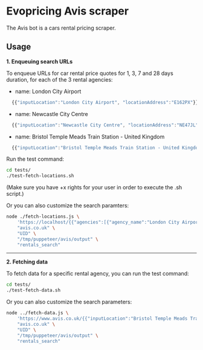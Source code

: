 # Evopricing Avis scraper

The Avis bot is a cars rental pricing scraper.

## Usage

**1. Enqueuing search URLs**

To enqueue URLs for car rental price quotes for 1, 3, 7 and 28 days duration, for each of the 3 rental agencies:

* name: London City Airport
```javascript
  {{"inputLocation":"London City Airport", "locationAddress":"E162PX"}}
```

* name: Newcastle City Centre
```javascript
  {{"inputLocation":"Newcastle City Centre", "locationAddress":"NE47JL"}}
```

*  name: Bristol Temple Meads Train Station - United Kingdom
```javascript
  {{"inputLocation":"Bristol Temple Meads Train Station - United Kingdom", "locationAddress":"BS12PY"}}'
```

Run the test command:

```bash
cd tests/
./test-fetch-locations.sh
```
(Make sure you have +x rights for your user in order to execute the .sh script.)

Or you can also customize the search paramters:

```bash
node ./fetch-locations.js \
    'https://localhost/{{"agencies":[{"agency_name":"London City Airport","agency_postcode":"E162PX"},{"agency_name":"Newcastle City Centre","agency_postcode":"NE47JL"},{"agency_name":"Bristol Temple Meads Train Station - United Kingdom","agency_postcode":"BS12PY"}], "days":[1,3,7,28], "start_in": 2}}' \
    "avis.co.uk" \
    "UID" \
    "/tmp/puppeteer/avis/output" \
    "rentals_search"
```

***
**2. Fetching data**

To fetch data for a specific rental agency, you can run the test command:

```bash
cd tests/
./test-fetch-data.sh
```

Or you can also customize the search parameters: 

```bash
node ../fetch-data.js \
    'https://www.avis.co.uk/{{"inputLocation":"Bristol Temple Meads Train Station - United Kingdom","locationAddress":"BS12PY","startDate":"02/06/2019","retried":0,"endDate":"05/06/2019","days":3}}' \
    "avis.co.uk" \
    "UID" \
    "/tmp/puppeteer/avis/output" \
    "rentals_search"
```
